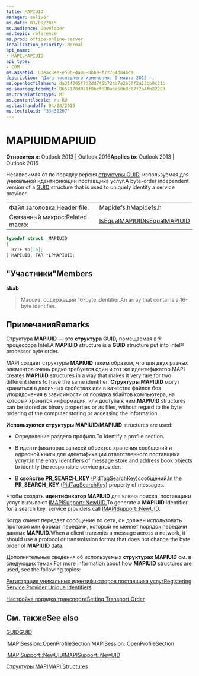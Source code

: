 ```yaml
---
title: MAPIUID
manager: soliver
ms.date: 03/09/2015
ms.audience: Developer
ms.topic: reference
ms.prod: office-online-server
localization_priority: Normal
api_name:
- MAPI.MAPIUID
api_type:
- COM
ms.assetid: 63eac3ee-e59b-4a06-8bb9-f72764d84bda
description: 'Дата последнего изменения: 9 марта 2015 г.'
ms.openlocfilehash: da314205f7d2dd746b72aa7e2b5ff2a13bb0c21b
ms.sourcegitcommit: 8657170d071f9bcf680aba50b9c07f2a4fb82283
ms.translationtype: MT
ms.contentlocale: ru-RU
ms.lasthandoff: 04/28/2019
ms.locfileid: "33432207"
---
```

# <a name="mapiuid"></a><span data-ttu-id="a5cce-103">MAPIUID</span><span class="sxs-lookup"><span data-stu-id="a5cce-103">MAPIUID</span></span>

  
  
<span data-ttu-id="a5cce-104">**Относится к**: Outlook 2013 | Outlook 2016</span><span class="sxs-lookup"><span data-stu-id="a5cce-104">**Applies to**: Outlook 2013 | Outlook 2016</span></span> 
  
<span data-ttu-id="a5cce-105">Независимая от по порядку версия [структуры GUID,](guid.md) используемая для уникальной идентификации поставщика услуг.</span><span class="sxs-lookup"><span data-stu-id="a5cce-105">A byte-order independent version of a [GUID](guid.md) structure that is used to uniquely identify a service provider.</span></span> 
  
|||
|:-----|:-----|
|<span data-ttu-id="a5cce-106">Файл заголовка:</span><span class="sxs-lookup"><span data-stu-id="a5cce-106">Header file:</span></span>  <br/> |<span data-ttu-id="a5cce-107">Mapidefs.h</span><span class="sxs-lookup"><span data-stu-id="a5cce-107">Mapidefs.h</span></span>  <br/> |
|<span data-ttu-id="a5cce-108">Связанный макрос:</span><span class="sxs-lookup"><span data-stu-id="a5cce-108">Related macro:</span></span>  <br/> |[<span data-ttu-id="a5cce-109">IsEqualMAPIUID</span><span class="sxs-lookup"><span data-stu-id="a5cce-109">IsEqualMAPIUID</span></span>](isequalmapiuid.md) <br/> |
   
```cpp
typedef struct _MAPIUID
{
  BYTE ab[16];
} MAPIUID, FAR *LPMAPIUID;

```

## <a name="members"></a><span data-ttu-id="a5cce-110">"Участники"</span><span class="sxs-lookup"><span data-stu-id="a5cce-110">Members</span></span>

 <span data-ttu-id="a5cce-111">**ab**</span><span class="sxs-lookup"><span data-stu-id="a5cce-111">**ab**</span></span>
  
> <span data-ttu-id="a5cce-112">Массив, содержащий 16-byte identifier.</span><span class="sxs-lookup"><span data-stu-id="a5cce-112">An array that contains a 16-byte identifier.</span></span>
    
## <a name="remarks"></a><span data-ttu-id="a5cce-113">Примечания</span><span class="sxs-lookup"><span data-stu-id="a5cce-113">Remarks</span></span>

<span data-ttu-id="a5cce-114">Структура **MAPIUID** — это **структура GUID,** помещаемая в ® процессора Intel.</span><span class="sxs-lookup"><span data-stu-id="a5cce-114">A **MAPIUID** structure is a **GUID** structure put into Intel® processor byte order.</span></span> 
  
<span data-ttu-id="a5cce-115">MAPI создает структуры **MAPIUID** таким образом, что для двух разных элементов очень редко требуется один и тот же идентификатор.</span><span class="sxs-lookup"><span data-stu-id="a5cce-115">MAPI creates **MAPIUID** structures in a way that makes it very rare for two different items to have the same identifier.</span></span> <span data-ttu-id="a5cce-116">**Структуры MAPIUID** могут храниться в двоичных свойствах или в качестве файлов без упорядочения в зависимости от порядка вбайтов компьютера, на который хранится информация, или доступа к ним.</span><span class="sxs-lookup"><span data-stu-id="a5cce-116">**MAPIUID** structures can be stored as binary properties or as files, without regard to the byte ordering of the computer storing or accessing the information.</span></span> 
  
 <span data-ttu-id="a5cce-117">**Используются структуры MAPIUID:**</span><span class="sxs-lookup"><span data-stu-id="a5cce-117">**MAPIUID** structures are used:</span></span> 
  
- <span data-ttu-id="a5cce-118">Определение раздела профиля.</span><span class="sxs-lookup"><span data-stu-id="a5cce-118">To identify a profile section.</span></span>
    
- <span data-ttu-id="a5cce-119">В идентификаторах записей объектов хранения сообщений и адресной книги для идентификации ответственного поставщика услуг.</span><span class="sxs-lookup"><span data-stu-id="a5cce-119">In the entry identifiers of message store and address book objects to identify the responsible service provider.</span></span>
    
- <span data-ttu-id="a5cce-120">В **свойстве PR_SEARCH_KEY** [(PidTagSearchKey)](pidtagsearchkey-canonical-property.md)сообщений.</span><span class="sxs-lookup"><span data-stu-id="a5cce-120">In the **PR_SEARCH_KEY** ([PidTagSearchKey](pidtagsearchkey-canonical-property.md)) property of messages.</span></span>
    
<span data-ttu-id="a5cce-121">Чтобы создать **идентификатор MAPIUID** для ключа поиска, поставщики услуг вызывают [IMAPISupport::NewUID.](imapisupport-newuid.md)</span><span class="sxs-lookup"><span data-stu-id="a5cce-121">To generate a **MAPIUID** identifier for a search key, service providers call [IMAPISupport::NewUID](imapisupport-newuid.md).</span></span>
  
<span data-ttu-id="a5cce-122">Когда клиент передает сообщение по сети, он должен использовать протокол или формат передачи, который не меняет порядок передачи данных **MAPIUID.**</span><span class="sxs-lookup"><span data-stu-id="a5cce-122">When a client transmits a message across a network, it should use a protocol or transmission format that does not change the byte order of **MAPIUID** data.</span></span> 
  
<span data-ttu-id="a5cce-123">Дополнительные сведения об используемых **структурах MAPIUID** см. в следующих темах:</span><span class="sxs-lookup"><span data-stu-id="a5cce-123">For more information about how **MAPIUID** structures are used, see the following topics:</span></span> 
  
[<span data-ttu-id="a5cce-124">Регистрация уникальных идентификаторов поставщика услуг</span><span class="sxs-lookup"><span data-stu-id="a5cce-124">Registering Service Provider Unique Identifiers</span></span>](registering-service-provider-unique-identifiers.md)
  
[<span data-ttu-id="a5cce-125">Настройка порядка транспорта</span><span class="sxs-lookup"><span data-stu-id="a5cce-125">Setting Transport Order</span></span>](setting-transport-order.md)
  
## <a name="see-also"></a><span data-ttu-id="a5cce-126">См. также</span><span class="sxs-lookup"><span data-stu-id="a5cce-126">See also</span></span>



[<span data-ttu-id="a5cce-127">GUID</span><span class="sxs-lookup"><span data-stu-id="a5cce-127">GUID</span></span>](guid.md)
  
[<span data-ttu-id="a5cce-128">IMAPISession::OpenProfileSection</span><span class="sxs-lookup"><span data-stu-id="a5cce-128">IMAPISession::OpenProfileSection</span></span>](imapisession-openprofilesection.md)
  
[<span data-ttu-id="a5cce-129">IMAPISupport::NewUID</span><span class="sxs-lookup"><span data-stu-id="a5cce-129">IMAPISupport::NewUID</span></span>](imapisupport-newuid.md)


[<span data-ttu-id="a5cce-130">Структуры MAPI</span><span class="sxs-lookup"><span data-stu-id="a5cce-130">MAPI Structures</span></span>](mapi-structures.md)

